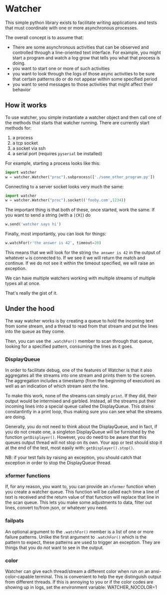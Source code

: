 # Watcher

This simple python library exists to facilitate writing applications and tests
that must coordinate with one or more asynchronous processes.

The overall concept is to assume that:

* There are some asynchronous activities that can
  be observed and controlled through a line-oriented text interface.
  For example, you might start a program and watch a log grow that
  tells you what that process is doing.
* you want to start one or more of such activities
* you want to look through the logs of those async activities to be
  sure that certain patterns do or do not appear within some
  specified period
* you want to send messages to those activities that might
  affect their behavior

## How it works

To use watcher, you simple instantiate a watcher object and then
call one of the methods that starts that watcher running. There
are currently start methods for:

1. a process
2. a tcp socket
3. a socket via ssh
4. a serial port (requires `pyserial` be installed)

For example, starting a process looks like this:

```python
import watcher
w = watcher.Watcher("proc").subprocess(['./some_other_program.py'])
```

Connecting to a server socket looks very much the same:

```python
import watcher
w = watcher.Watcher("proc").socket(('fooby.com',1234))
```

The important thing is that both of these, once started, work the
same. If you want to send a string (with a `[CR]`) do

```python
w.send('watcher says hi')
```

Finally, most importantly, you can look for things:

```python
w.watchFor(r'the answer is 42', timeout=20)
```

This means that we will look for the string `the answer is 42` in the
output of whatever `w` is connected to. If we see it we will return the
match and continue. If we do not see it within the timeout specified,
we will raise an exception.

We can have multiple watchers working with multiple streams of multiple
types all at once.

That's really the gist of it.

## Under the hood

The way watcher works is by creating a queue to hold the incoming
text from some stream, and a thread to read from that stream and put
the lines into the queue as they come.

Then, you can use the `.watchFor()` member to scan through that queue,
looking for a specified pattern, consuming the lines as it goes.

### DisplayQueue

In order to facilitate debug, one of the features of Watcher is that
it also aggregates all the streams into one stream and prints them to
the screen. The aggregation includes a timestamp (from the beginning of
execution) as well as an indication of which stream sent the line.

To make this work, none of the streams can simply `print`. If they did,
their output would be intermixed and garbled. Instead, all the streams
put their incoming lines into a special queue called the DisplayQueue.
This drains constantintly in a print loop, thus making sure you can see
what the streams are doing.

Generally, you do not need to think about the DisplayQueue, and in fact,
if you do not create one, a singleton DisplayQueue will be furnished by
the function `getDisplayer()`. However, you do need to be aware that this
queues output thread will not stop on its own. Your app or test should
stop it at the end of the test, most easily with: `getDisplayer().stop()`.

NB: if your test fails by raising an exception, you should catch that
exception in order to stop the DisplayQueue thread.

### xformer functions

If, for any reason, you want to, you can provide an `xformer` function
when you create a watcher queue. This function will be called each time
a line of text is received and the return value of that function will
replace that line in the scan queue. This lets you make some adjustments
to data, filter out lines, convert to/from json, or whatever you need.

### failpats

An optional argument to the `.watchFor()` member is a list of one or more
failure patterns. Unlike the first argument to `.watchFor()` which is
the pattern to expect, these patterns are used to trigger an exception.
They are things that you do _not_ want to see in the output.

### color

Watcher can give each thread/stream a different color when run on an
ansi-color-capable terminal. This is convenient to help the eye distinguish
output from different threads. If this is annoying to you or if the
color codes are showing up in logs, set the environment variable:
WATCHER_NOCOLOR=1

